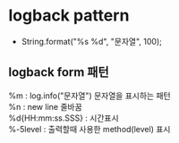 # logback pattern
* String.format("%s %d", "문자열", 100);

## logback form 패턴
%m : log.info("문자열") 문자열을 표시하는 패턴  
%n : new line 줄바꿈  
%d{HH:mm:ss.SSS} : 시간표시  
%-5level : 출력할때 사용한 method(level) 표시